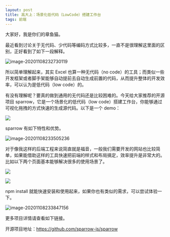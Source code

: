 ```yaml
---
layout: post
title: 高大上：场景化低代码（LowCode）搭建工作台
tags: 前端
---
```


大家好，我是你们的章鱼猫。

最近看到讨论关于无代码、少代码等编码方式比较多，一直不是很理解这里面的区别，正好看到了如下一段解释。

![image-20201108232730119](https://raw.githubusercontent.com/ZhuPeng/pic/master/mac_github_images/compress_image-20201108232730119.png)

所以简单理解起来，其实 Excel 也算一种无代码（no code）的工具；而类似一些开发框架或者脚手架能够自动提前去自动生成前置的代码，从而提升整体的开发效率，可以认为是低代码（low code）的。

有没有理解呢？要真的做到通用的无代码还是比较困难的。今天给大家推荐的开源项目 sparrow，它是一个场景化的低代码（low code）搭建工作台，你能够通过可视化拖拽的方式快速的生成源代码。以下是一个 demo：

![](https://raw.githubusercontent.com/ZhuPeng/pic/master/mac_github_images/sparrow.demo.gif)

sparrow 有如下特性和优势。

![image-20201108233505236](https://raw.githubusercontent.com/ZhuPeng/pic/master/mac_github_images/compress_image-20201108233505236.png)

对于像我这样的后端工程来说简直就是福音，一般我们需要开发的网站也比较简单，如果能借助这样的工具快速把前端的样式和布局搞定，效率提升是非常大的。比如以下两个页面基本能够解决很多的使用场景了。

![](https://raw.githubusercontent.com/ZhuPeng/pic/master/mac_github_images/compress_sparrow.demo.01.png)

![](https://raw.githubusercontent.com/ZhuPeng/pic/master/mac_github_images/compress_sparrow.demo.02.png)

npm install 就能快速安装和使用起来，如果你也有类似的需求，可以尝试体验一下。

![image-20201108233847156](https://raw.githubusercontent.com/ZhuPeng/pic/master/mac_github_images/compress_image-20201108233847156.png)

更多项目详情请查看如下链接。

开源项目地址：https://github.com/sparrow-js/sparrow
